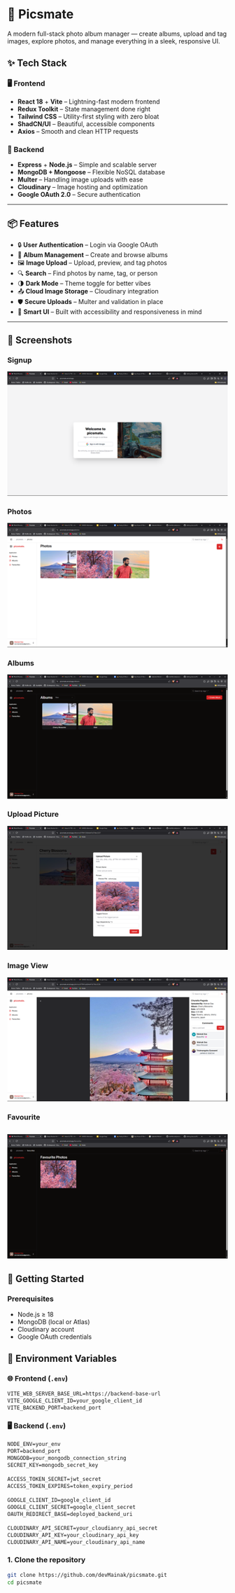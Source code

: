 # 📸 Picsmate

A modern full-stack photo album manager — create albums, upload and tag images, explore photos, and manage everything in a sleek, responsive UI.


## ✨ Tech Stack

### 🖥 Frontend

- **React 18** + **Vite** – Lightning-fast modern frontend
- **Redux Toolkit** – State management done right
- **Tailwind CSS** – Utility-first styling with zero bloat
- **ShadCN/UI** – Beautiful, accessible components
- **Axios** – Smooth and clean HTTP requests

### 🚀 Backend

- **Express** + **Node.js** – Simple and scalable server
- **MongoDB + Mongoose** – Flexible NoSQL database
- **Multer** – Handling image uploads with ease
- **Cloudinary** – Image hosting and optimization
- **Google OAuth 2.0** – Secure authentication

---

## 📦 Features

- 🔒 **User Authentication** – Login via Google OAuth
- 📁 **Album Management** – Create and browse albums
- 🖼 **Image Upload** – Upload, preview, and tag photos
- 🔍 **Search** – Find photos by name, tag, or person
- 🌗 **Dark Mode** – Theme toggle for better vibes
- 📤 **Cloud Image Storage** – Cloudinary integration
- 🛡️ **Secure Uploads** – Multer and validation in place
- 🧠 **Smart UI** – Built with accessibility and responsiveness in mind

---

## 🌟 Screenshots

### **Signup**
![Signup Page](./frontend/public/Signup.png)

### **Photos**
![Photos](./frontend/public/Photos.png)

### **Albums**
![Albums](./frontend/public/Albums.png)

### **Upload Picture**
![Upload Picture](./frontend/public/UploadPicture.png)

### **Image View**
![Image View](./frontend/public/ImageView.png)

### **Favourite**
![Favourite](./frontend/public/Favourite.png)
---

## 🧪 Getting Started

### Prerequisites

- Node.js ≥ 18
- MongoDB (local or Atlas)
- Cloudinary account
- Google OAuth credentials

## 🔐 Environment Variables

### 🌐 Frontend (`.env`)

```env
VITE_WEB_SERVER_BASE_URL=https://backend-base-url
VITE_GOOGLE_CLIENT_ID=your_google_client_id
VITE_BACKEND_PORT=backend_port
```

### 🖥️ Backend (`.env`)

 ```env
NODE_ENV=your_env
PORT=backend_port
MONGODB=your_mongodb_connection_string
SECRET_KEY=mongodb_secret_key

ACCESS_TOKEN_SECRET=jwt_secret
ACCESS_TOKEN_EXPIRES=token_expiry_period

GOOGLE_CLIENT_ID=google_client_id
GOOGLE_CLIENT_SECRET=google_client_secret
OAUTH_REDIRECT_BASE=deployed_backend_uri

CLOUDINARY_API_SECRET=your_cloudianry_api_secret
CLOUDINARY_API_KEY=your_cloudinary_api_key
CLOUDINARY_API_NAME=your_cloudinary_api_name
```
### 1. Clone the repository

```bash
git clone https://github.com/devMainak/picsmate.git
cd picsmate
```
